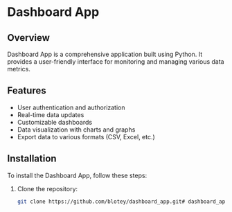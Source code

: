 # Dashboard App

## Overview

Dashboard App is a comprehensive application built using Python. It provides a user-friendly interface for monitoring and managing various data metrics.

## Features

- User authentication and authorization
- Real-time data updates
- Customizable dashboards
- Data visualization with charts and graphs
- Export data to various formats (CSV, Excel, etc.)

## Installation

To install the Dashboard App, follow these steps:

1. Clone the repository:
   ```bash
   git clone https://github.com/blotey/dashboard_app.git# dashboard_app
